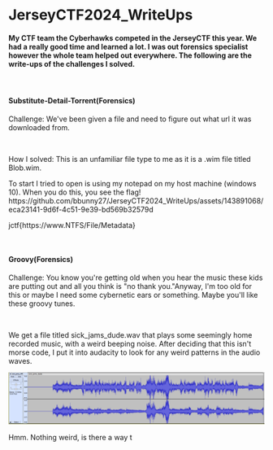 # JerseyCTF2024_WriteUps
<h4>My CTF team the Cyberhawks competed in the JerseyCTF this year. We had a really good time and learned a lot. I was out forensics specialist however the whole team helped out everywhere. The following are the write-ups of the challenges I solved.</h4>
<br>
<h4>Substitute-Detail-Torrent(Forensics)</h4>
<p>Challenge: We've been given a file and need to figure out what url it was downloaded from.</p><br>
<p>How I solved: This is an unfamiliar file type to me as it is a .wim file titled Blob.wim.</p>
<p>To start I tried to open is using my notepad on my host machine (windows 10). When you do this, you see the flag! https://github.com/bbunny27/JerseyCTF2024_WriteUps/assets/143891068/eca23141-9d6f-4c51-9e39-bd569b32579d
</p>
<p>jctf{https://www.NTFS/File/Metadata}</p>
<br>
<h4>Groovy(Forensics)</h4>
<p>Challenge: You know you're getting old when you hear the music these kids are putting out and all you think is "no thank you."Anyway, I'm too old for this or maybe I need some cybernetic ears or something. Maybe you'll like these groovy tunes.</p>
<br>
<p>We get a file titled sick_jams_dude.wav that plays some seemingly home recorded music, with a weird beeping noise. After deciding that this isn't morse code, I put it into audacity to look for any weird patterns in the audio waves.</p>
<img src="https://github.com/bbunny27/JerseyCTF2024_WriteUps/blob/main/sickjamsaudacity.PNG">
<p>Hmm. Nothing weird, is there a way t</p>
